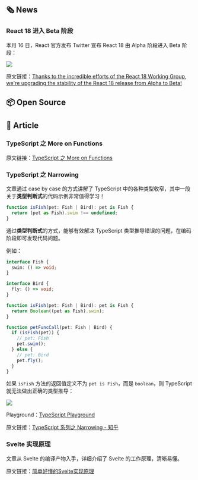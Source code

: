 ## 🗞 News
### **React 18 进入 Beta 阶段**
本月 16 日，React 官方发布 Twitter 宣布 React 18 由 Alpha 阶段进入 Beta 阶段：

![](https://cdn.jack-wjq.cn/PicGo/202111161631402.png)

原文链接：[Thanks to the incredible efforts of the React 18 Working Group, we're upgrading the stability of the React 18 release from Alpha to Beta!](https://twitter.com/reactjs/status/1460380211262930948)

## 📦 Open Source

## 📑 Article
### **TypeScript 之 More on Functions**
原文链接：[TypeScript 之 More on Functions](https://zhuanlan.zhihu.com/p/434016060)

### **TypeScript 之 Narrowing**
文章通过 case by case 的方式讲解了 TypeScript 中的各种类型收窄，其中一段关于**类型判断式**的代码示例非常值得学习！

```ts
function isFish(pet: Fish | Bird): pet is Fish {
  return (pet as Fish).swim !== undefined;
}
```

通过**类型判断式**的方式，能够有效解决 TypeScript 类型推导错误的问题，在编码阶段即可发现代码问题。

例如：

```ts
interface Fish {
  swim: () => void;
}

interface Bird {
  fly: () => void;
}

function isFish(pet: Fish | Bird): pet is Fish {
  return Boolean((pet as Fish).swim);
}

function petFuncCall(pet: Fish | Bird) {
  if (isFish(pet)) {
    // pet: Fish
    pet.swim();
  } else {
    // pet: Bird
    pet.fly();
  }
}
```

如果 `isFish` 方法的返回值定义不为 `pet is Fish`，而是 `boolean`，则 TypeScript 就无法做出正确的类型推导：

![](https://cdn.jack-wjq.cn/PicGo/202111191416287.png)

Playground：[TypeScript Playground](https://www.typescriptlang.org/play?#code/JYOwLgpgTgZghgYwgAgGLAM4AtkG8BQyyGA7sALYBcyAFAJTIC8AfMgG4D2wAJgNz4BffPlCRYiFACFgUbnkLIYAGwCe1ek1ace-IfhgBXEAjDAOIZJnTYaABwhhq1nAB9k02XWoAjDhyUQcBYERFAOBlAWkn4BQTR2DshwGGiYWHQAdKQUdLrChsam5sj2YKhGCADCcEpKCY6p2MhuHtwMIZYwtFZp9XTtCkQA9EMlDk5pg2NgWWTk9PxEAsgQShgoHcOjpdStU6UZyioLCkJCQA)

原文链接：[TypeScript 系列之 Narrowing - 知乎](https://zhuanlan.zhihu.com/p/432622039)

### **Svelte 实现原理**
文章从 Svelte 的编译产物入手，详细介绍了 Svelte 的工作原理，清晰易懂。

原文链接：[简单好懂的Svelte实现原理](https://segmentfault.com/a/1190000040936318)
